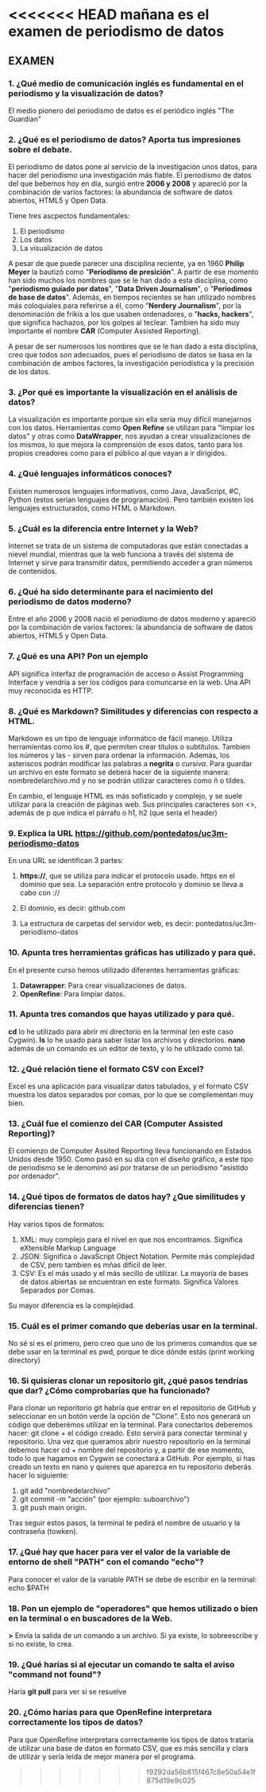 <<<<<<< HEAD
mañana es el examen de periodismo de datos
=======
## EXAMEN

### 1. ¿Qué medio de comunicación inglés es fundamental en el periodismo y la visualización de datos?

El medio pionero del periodismo de datos es el periódico inglés "The Guardian"

### 2. ¿Qué es el periodismo de datos? Aporta tus impresiones sobre el debate.

El periodismo de datos pone al servicio de la investigación unos datos, para hacer del periodismo una investigación más fiable.
El periodismo de datos del que bebemos hoy en día, surgió entre **2006 y 2008** y apareció por la combinación de varios factores: la abundancia de software de datos abiertos, HTML5 y Open Data.

Tiene tres ascpectos fundamentales:

1. El periodismo
2. Los datos
3. La visualización de datos

A pesar de que puede parecer una disciplina reciente, ya en 1960 **Philip Meyer** la bautizó como "**Periodismo de presición**". A partir de ese momento han sido muchos los nombres que se le han dado a esta disciplina, como "**periodismo guiado por datos**", "**Data Driven Journalism**", o "**Periodimos de base de datos**". Además, en tiempos recientes se han utilizado nombres más coloquiales para referirse a él, como "**Nerdery Journalism**", por la denominación de frikis a los que usaben ordenadores, o "**hacks, hackers**", que significa hachazos, por los golpes al teclear. Tambien ha sido muy importante el nombre **CAR** (Computer Assisted Reporting).

A pesar de ser numerosos los nombres que se le han dado a esta disciplina, creo que todos son adecuados, pues el periodismo de datos se basa en la combinación de ambos factores, la investigación periodística y la precisión de los datos. 

### 3. ¿Por qué es importante la visualización en el análisis de datos?

La visualización es importante porque sin ella sería muy difícil manejarnos con los datos. Herramientas como **Open Refine** se utilizan para "limpiar los datos" y otras como **DataWrapper**, nos ayudan a crear visualizaciones de los mismos, lo que mejora la comprensión de esos datos, tanto para los propios creadores como para el público al que vayan a ir dirigidos.

### 4. ¿Qué lenguajes informáticos conoces?

Existen numerosos lenguajes informativos, como Java, JavaScript, #C, Python (estos serían lenguajes de programación). Pero también existen los lenguajes estructurados, como HTML o Markdown. 

### 5. ¿Cuál es la diferencia entre Internet y la Web?

Internet se trata de un sistema de computadoras que están conectadas a nievel mundial, mientras que la web funciona a través del sistema de Internet y sirve para transmitir datos, permitiendo acceder a gran números de contenidos. 

### 6. ¿Qué ha sido determinante para el nacimiento del periodismo de datos moderno?

Entre el año 2006 y 2008 nació el periodismo de datos moderno y apareció por la combinación de varios factores: la abundancia de software de datos abiertos, HTML5 y Open Data.

### 7. ¿Qué es una API? Pon un ejemplo

API significa interfaz de programación de acceso o Assist Programming Interface y vendría a ser los códigos para comuncarse en la web. Una API muy reconocida es HTTP.

### 8. ¿Qué es Markdown? Similitudes y diferencias con respecto a HTML.

Markdown es un tipo de lenguaje informático de fácil manejo. Utiliza herramientas como los #, que permiten crear títulos o subtítulos. Tambien los números y las - sirven para ordenar la información. Además, los asteriscos podrán modificar las palabras a **negrita** o *cursiva*. Para guardar un archivo en este formato se deberá hacer de la siguiente manera: nombredelarchivo.md y no se podrán utilizar caracteres como ñ o tildes.

En cambio, el lenguaje HTML es más sofisticado y complejo, y se suele utilizar para la creación de páginas web. Sus principales caracteres son <>, además de p que indica el párrafo o h1, h2 (que sería el header)

### 9. Explica la URL https://github.com/pontedatos/uc3m-periodismo-datos

En una URL se identifican 3 partes:

1. **https://**, que se utiliza para indicar el protocolo usado. https en el dominio
que sea. La separación entre protocolo y dominio se lleva a cabo con ://

2. El dominio, es decir: github.com

3. La estructura de carpetas del servidor web, es decir: pontedatos/uc3m-periodismo-datos

### 10. Apunta tres herramientas gráficas has utilizado y para qué.

  En el presente curso hemos utilizado diferentes herramientas gráficas: 
  
  1. **Datawrapper**: Para crear visualizaciones de datos.
  2. **OpenRefine**: Para limpiar datos.

### 11.  Apunta tres comandos que hayas utilizado y para qué.

**cd** lo he utilizado para abrir mi directorio en la terminal (en este caso Cygwin).
**ls** lo he usado para saber listar los archivos y directorios.
**nano** además de un comando es un editor de texto, y lo he utilizado como tal.

### 12. ¿Qué relación tiene el formato CSV con Excel?

Excel es una aplicación para visualizar datos tabulados, y el formato CSV muestra los datos separados por comas, por lo que se complementan muy bien.

### 13. ¿Cuál fue el comienzo del CAR (Computer Assisted Reporting)?
El comienzo de Computer Assited Reporting lleva funcionando en Estados Unidos desde 1950. Como pasó en su dia con el diseño gráfico, a este tipo de periodismo se le denominó así por tratarse de un periodismo "asistido por ordenador".

### 14. ¿Qué tipos de formatos de datos hay? ¿Que similitudes y diferencias tienen?

Hay varios tipos de formatos:

1. XML: muy complejo para el nivel en que nos encontramos. Significa eXtensible Markup Language
2. JSON: Significa o JavaScript Object Notation. Permite más complejidad de CSV, pero tambien es mñas difícil de leer. 
3. CSV: Es el más usado y el más secillo de utilizar. La mayoría de bases de datos abiertas se encuentran en este formato.  Significa Valores Separados por Comas.

Su mayor diferencia es la complejidad. 

### 15. Cuál es el primer comando que deberías usar en la terminal.

No sé si es el primero, pero creo que uno de los primeros comandos que se debe usar en la terminal es pwd, porque te dice dónde estás (print working directory)

### 16. Si quisieras clonar un repositorio git, ¿qué pasos tendrías que dar? ¿Cómo comprobarías que ha funcionado?

Para clonar un reporitorio git habría que entrar en el repositorio de GitHub y seleccionar en un botón verde la opción de "Clone". Esto nos generará un código que deberémos utilizar en la terminal. Para conectarlos deberemos hacer: git clone + el código creado. Esto servirá para conectar terminal y repositorio. Una vez que queramos abrir nuestro repositorio en la terminal debemos hacer cd + nombre del repositorio y, a partir de ese momento, todo lo que hagamos en Cygwin se conectará a GitHub. Por ejemplo, si has creado un texto en nano y quieres que aparezca en tu repositorio deberás hacer lo siguiente:

1. git add "nombredelarchivo"
2. git commit -m "acción" (por ejemplo: suboarchivo")
3. git push main origin.

Tras seguir estos pasos, la terminal te pedirá el nombre de usuario y la contraseña (towken).

### 17. ¿Qué hay que hacer para ver el valor de la variable de entorno de shell "PATH" con el comando "echo"?

Para conocer el valor de la variable PATH se debe de escribir en la terminal: echo $PATH

### 18. Pon un ejemplo de "operadores" que hemos utilizado o bien en la terminal o en buscadores de la Web.

**>** Envía la salida de un comando a un archivo. Si ya existe, lo
sobreescribe y si no existe, lo crea.

### 19. ¿Qué harías si al ejecutar un comando te salta el aviso "command not found"?

Haría **git pull** para ver si se resuelve

### 20. ¿Cómo harías para que OpenRefine interpretara correctamente los tipos de datos?

Para que OpenRefine interpretara correctamente los tipos de datos trataría de utilizar una base de datos en formato CSV, que es más sencilla y clara de utilizar y sería leída de mejor manera por el programa. 
>>>>>>> f9292da56b815f467c8e50a54e1f875d19e9c025
